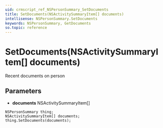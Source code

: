 ```yaml
---
uid: crmscript_ref_NSPersonSummary_SetDocuments
title: SetDocuments(NSActivitySummaryItem[] documents)
intellisense: NSPersonSummary.SetDocuments
keywords: NSPersonSummary, GetDocuments
so.topic: reference
---
```


# SetDocuments(NSActivitySummaryItem[] documents)

Recent documents on person

## Parameters

* **documents** NSActivitySummaryItem[]

```crmscript
NSPersonSummary thing;
NSActivitySummaryItem[] documents;
thing.SetDocuments(documents);
```

